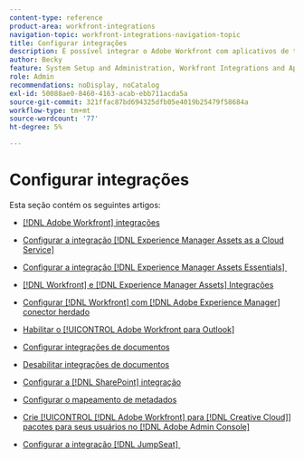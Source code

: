 ```yaml
---
content-type: reference
product-area: workfront-integrations
navigation-topic: workfront-integrations-navigation-topic
title: Configurar integrações
description: É possível integrar o Adobe Workfront com aplicativos de terceiros. As integrações podem estender a utilidade do Workfront e personalizá-lo de acordo com as necessidades da sua organização.
author: Becky
feature: System Setup and Administration, Workfront Integrations and Apps
role: Admin
recommendations: noDisplay, noCatalog
exl-id: 50088ae0-8460-4163-acab-ebb711acda5a
source-git-commit: 321ffac87bd694325dfb05e4019b25479f58684a
workflow-type: tm+mt
source-wordcount: '77'
ht-degree: 5%

---
```


# Configurar integrações

Esta seção contém os seguintes artigos:

* [[!DNL Adobe Workfront] integrações](../../administration-and-setup/configure-integrations/workfront-integrations-1.md)
* [Configurar a integração  [!DNL Experience Manager Assets as a Cloud Service] &#x200B;](../../administration-and-setup/configure-integrations/configure-aacs-integration.md)
* [Configurar a integração  [!DNL Experience Manager Assets Essentials] &#x200B;](../../documents/adobe-workfront-for-experience-manager-assets-essentials/setup-asset-essentials.md)
* [[!DNL Workfront] e [!DNL Experience Manager Assets] Integrações](../../documents/workfront-and-experience-manager-integrations/wf-experience-manager-integrations.md)
* [Configurar [!DNL Workfront] com [!DNL Adobe Experience Manager] conector herdado](../../administration-and-setup/configure-integrations/configure-workfront-aem.md)
* [Habilitar o [!UICONTROL Adobe Workfront para Outlook]](../../administration-and-setup/configure-integrations/enable-workfront-for-outlook.md)
* [Configurar integrações de documentos](../../administration-and-setup/configure-integrations/configure-document-integrations.md)
* [Desabilitar integrações de documentos](../../administration-and-setup/configure-integrations/disable-document-integrations.md)
* [Configurar a [!DNL SharePoint] integração](../../administration-and-setup/configure-integrations/configure-sharepoint-integration.md)
* [Configurar o mapeamento de metadados](../../administration-and-setup/configure-integrations/set-up-metadata-mapping.md)
* [Crie [!UICONTROL [!DNL Adobe Workfront] para [!DNL Creative Cloud]] pacotes para seus usuários no [!DNL Adobe Admin Console]](/help/quicksilver/administration-and-setup/configure-integrations/create-plugin-only-packages.md)

  <!--
  <li data-mc-conditions="QuicksilverOrClassic.Draft mode"><a href="../../administration-and-setup/configure-integrations/create-oauth-application.md" class="MCXref xref" xrefformat="{para}">Create OAuth2 applications for Workfront integrations</a> </li>
  -->

  <!--
  <li data-mc-conditions="QuicksilverOrClassic.Draft mode"><a href="../../administration-and-setup/configure-integrations/manage-custom-oauth2-apps.md" class="MCXref xref" xrefformat="{para}">View and manage custom OAuth2 applications</a> </li>
  -->

* [Configurar a integração  [!DNL JumpSeat] &#x200B;](/help/quicksilver/administration-and-setup/configure-integrations/configure-jumpseat.md)
